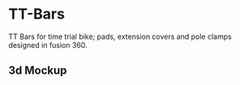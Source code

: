 # TT-Bars
TT Bars for time trial bike; pads, extension covers and pole clamps designed in fusion 360. 
## 3d Mockup

